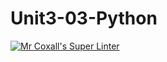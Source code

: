 # Unit3-03-Python
[![Mr Coxall's Super Linter](https://github.com/ICS3U-Programming-MarcusW/Unit3-03-Python/workflows/Mr%20Coxall's%20Super%20Linter/badge.svg)](https://github.com/ICS3U-Programming-MarcusW/Unit3-03-Python/actions//)
